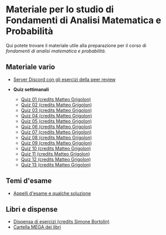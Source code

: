 # Materiale per lo studio di Fondamenti di Analisi Matematica e Probabilità

Qui potete trovare il materiale utile alla preparazione per il corso di _fondamenti di analisi matematica e probabilità_.

## Materiale vario
<!--- - [Formulario di analisi 2 (credits Matteo Grigolon)](/Dati/Studio/II_Anno/FAMP/Materiale_vario/) --->
<!--- - [Formulario di probabilità (credits Matteo Grigolon)](/Dati/Studio/II_Anno/FAMP/Materiale_vario/) --->
- [Server Discord con gli esercizi della peer review](https://discord.gg/epTDurhxGv)

- **Quiz settimanali**
  - [Quiz 01 (credits Matteo Grigolon)](/Dati/Studio/II_Anno/FAMP/Materiale_vario/Quiz_settimanali/Quiz%2001%20(credits%20Matteo%20Grigolon).pdf)
  - [Quiz 02 (credits Matteo Grigolon)](/Dati/Studio/II_Anno/FAMP/Materiale_vario/Quiz_settimanali/Quiz%2002%20(credits%20Matteo%20Grigolon).pdf)
  - [Quiz 03 (credits Matteo Grigolon)](/Dati/Studio/II_Anno/FAMP/Materiale_vario/Quiz_settimanali/Quiz%2003%20(credits%20Matteo%20Grigolon).pdf)
  - [Quiz 04 (credits Matteo Grigolon)](/Dati/Studio/II_Anno/FAMP/Materiale_vario/Quiz_settimanali/Quiz%2004%20(credits%20Matteo%20Grigolon).pdf)
  - [Quiz 05 (credits Matteo Grigolon)](/Dati/Studio/II_Anno/FAMP/Materiale_vario/Quiz_settimanali/Quiz%2005%20(credits%20Matteo%20Grigolon).pdf)
  - [Quiz 06 (credits Matteo Grigolon)](/Dati/Studio/II_Anno/FAMP/Materiale_vario/Quiz_settimanali/Quiz%2006%20(credits%20Matteo%20Grigolon).pdf)
  - [Quiz 07 (credits Matteo Grigolon)](/Dati/Studio/II_Anno/FAMP/Materiale_vario/Quiz_settimanali/Quiz%2007%20(credits%20Matteo%20Grigolon).pdf)
  - [Quiz 08 (credits Matteo Grigolon)](/Dati/Studio/II_Anno/FAMP/Materiale_vario/Quiz_settimanali/Quiz%2008%20(credits%20Matteo%20Grigolon).pdf)
  - [Quiz 09 (credits Matteo Grigolon)](/Dati/Studio/II_Anno/FAMP/Materiale_vario/Quiz_settimanali/Quiz%2009%20(credits%20Matteo%20Grigolon).pdf)
  - [Quiz 10 (credits Matteo Grigolon)](/Dati/Studio/II_Anno/FAMP/Materiale_vario/Quiz_settimanali/Quiz%2010%20(credits%20Matteo%20Grigolon).pdf)
  - [Quiz 11 (credits Matteo Grigolon)](/Dati/Studio/II_Anno/FAMP/Materiale_vario/Quiz_settimanali/Quiz%2011%20(credits%20Matteo%20Grigolon).pdf)
  - [Quiz 12 (credits Matteo Grigolon)](/Dati/Studio/II_Anno/FAMP/Materiale_vario/Quiz_settimanali/Quiz%2012%20(credits%20Matteo%20Grigolon).pdf)
  - [Quiz 13 (credits Matteo Grigolon)](/Dati/Studio/II_Anno/FAMP/Materiale_vario/Quiz_settimanali/Quiz%2013%20(credits%20Matteo%20Grigolon).pdf)

## Temi d'esame 
- [Appelli d'esame e qualche soluzione](/Dati/Studio/II_Anno/FAMP/Temi_d’esame)

## Libri e dispense
- [Dispensa di esercizi (credits Simone Bortolin)](/Dati/Studio/II_Anno/FAMP/Libri_e_dispense/FAMP_dispensa.pdf)
- [Cartella MEGA dei libri](https://mega.nz/folder/UoFGlY5S#oEVruDxA9Xnk5nulPOrXMw/folder/l10Thb6C)


